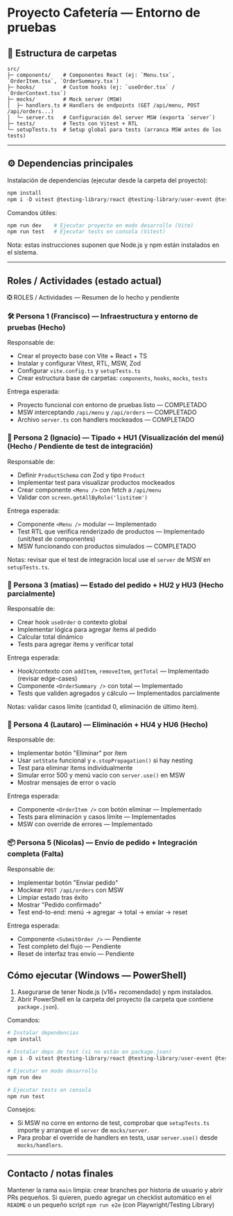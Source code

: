 # Proyecto Cafetería — Entorno de pruebas

## 📂 Estructura de carpetas
```
src/
├─ components/    # Componentes React (ej: `Menu.tsx`, `OrderItem.tsx`, `OrderSummary.tsx`)
├─ hooks/         # Custom hooks (ej: `useOrder.tsx` / `OrderContext.tsx`)
├─ mocks/         # Mock server (MSW)
│  ├─ handlers.ts # Handlers de endpoints (GET /api/menu, POST /api/orders...)
│  └─ server.ts   # Configuración del server MSW (exporta `server`)
├─ tests/         # Tests con Vitest + RTL
└─ setupTests.ts  # Setup global para tests (arranca MSW antes de los tests)
```

---

## ⚙️ Dependencias principales

Instalación de dependencias (ejecutar desde la carpeta del proyecto):

```powershell
npm install
npm i -D vitest @testing-library/react @testing-library/user-event @testing-library/jest-dom msw zod jsdom
```

Comandos útiles:

```powershell
npm run dev    # Ejecutar proyecto en modo desarrollo (Vite)
npm run test   # Ejecutar tests en consola (Vitest)
```

Nota: estas instrucciones suponen que Node.js y npm están instalados en el sistema.

---

## Roles / Actividades (estado actual)

❎ ROLES / Actividades — Resumen de lo hecho y pendiente

### 🛠 Persona 1 (Francisco) — Infraestructura y entorno de pruebas (Hecho)
Responsable de:
- Crear el proyecto base con Vite + React + TS
- Instalar y configurar Vitest, RTL, MSW, Zod
- Configurar `vite.config.ts` y `setupTests.ts`
- Crear estructura base de carpetas: `components`, `hooks`, `mocks`, `tests`

Entrega esperada:
- Proyecto funcional con entorno de pruebas listo — COMPLETADO
- MSW interceptando `/api/menu` y `/api/orders` — COMPLETADO
- Archivo `server.ts` con handlers mockeados — COMPLETADO

### 🧪 Persona 2 (Ignacio) — Tipado + HU1 (Visualización del menú) (Hecho / Pendiente de test de integración)
Responsable de:
- Definir `ProductSchema` con Zod y tipo `Product`
- Implementar test para visualizar productos mockeados
- Crear componente `<Menu />` con fetch a `/api/menu`
- Validar con `screen.getAllByRole('listitem')`

Entrega esperada:
- Componente `<Menu />` modular — Implementado
- Test RTL que verifica renderizado de productos — Implementado (unit/test de componentes)
- MSW funcionando con productos simulados — COMPLETADO

Notas: revisar que el test de integración local use el `server` de MSW en `setupTests.ts`.

### 🧮 Persona 3 (matias) — Estado del pedido + HU2 y HU3 (Hecho parcialmente)
Responsable de:
- Crear hook `useOrder` o contexto global
- Implementar lógica para agregar ítems al pedido
- Calcular total dinámico
- Tests para agregar ítems y verificar total

Entrega esperada:
- Hook/contexto con `addItem`, `removeItem`, `getTotal` — Implementado (revisar edge-cases)
- Componente `<OrderSummary />` con total — Implementado
- Tests que validen agregados y cálculo — Implementados parcialmente

Notas: validar casos límite (cantidad 0, eliminación de último ítem).

### 🧹 Persona 4 (Lautaro) — Eliminación + HU4 y HU6 (Hecho)
Responsable de:
- Implementar botón "Eliminar" por ítem
- Usar `setState` funcional y `e.stopPropagation()` si hay nesting
- Test para eliminar ítems individualmente
- Simular error 500 y menú vacío con `server.use()` en MSW
- Mostrar mensajes de error o vacío

Entrega esperada:
- Componente `<OrderItem />` con botón eliminar — Implementado
- Tests para eliminación y casos límite — Implementados
- MSW con override de errores — Implementado

### 📦 Persona 5 (Nicolas) — Envío de pedido + Integración completa (Falta)
Responsable de:
- Implementar botón "Enviar pedido"
- Mockear `POST /api/orders` con MSW
- Limpiar estado tras éxito
- Mostrar "Pedido confirmado"
- Test end-to-end: menú → agregar → total → enviar → reset

Entrega esperada:
- Componente `<SubmitOrder />` — Pendiente
- Test completo del flujo — Pendiente
- Reset de interfaz tras envío — Pendiente


## Cómo ejecutar (Windows — PowerShell)

1) Asegurarse de tener Node.js (v16+ recomendado) y npm instalados.
2) Abrir PowerShell en la carpeta del proyecto (la carpeta que contiene `package.json`).

Comandos:

```powershell
# Instalar dependencias
npm install

# Instalar deps de test (si no están en package.json)
npm i -D vitest @testing-library/react @testing-library/user-event @testing-library/jest-dom msw zod jsdom

# Ejecutar en modo desarrollo
npm run dev

# Ejecutar tests en consola
npm run test
```

Consejos:
- Si MSW no corre en entorno de test, comprobar que `setupTests.ts` importe y arranque el `server` de `mocks/server`.
- Para probar el override de handlers en tests, usar `server.use()` desde `mocks/handlers`.

---

## Contacto / notas finales
Mantener la rama `main` limpia: crear branches por historia de usuario y abrir PRs pequeños.
Si quieren, puedo agregar un checklist automático en el `README` o un pequeño script `npm run e2e` (con Playwright/Testing Library)